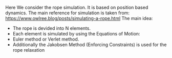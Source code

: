 Here We consider the rope simulation. It is based on position based dynamics. The main reference for simulation is taken from:
https://www.owlree.blog/posts/simulating-a-rope.html
The main idea: 
 - The rope is devided into N elements. 
 - Each element is simulated by using the Equations of Motion:
 - Euler method or Verlet method.
 - Additionally the Jakobsen Method (Enforcing Constraints) is used for the rope relaxation
